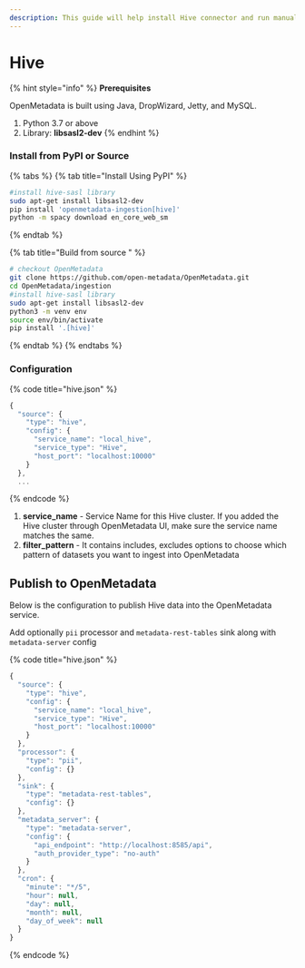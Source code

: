 ```yaml
---
description: This guide will help install Hive connector and run manually
---
```


# Hive

{% hint style="info" %}
**Prerequisites**

OpenMetadata is built using Java, DropWizard, Jetty, and MySQL.

1. Python 3.7 or above
2. Library: **libsasl2-dev**
{% endhint %}

### Install from PyPI or Source

{% tabs %}
{% tab title="Install Using PyPI" %}
```bash
#install hive-sasl library
sudo apt-get install libsasl2-dev
pip install 'openmetadata-ingestion[hive]'
python -m spacy download en_core_web_sm
```
{% endtab %}

{% tab title="Build from source " %}
```bash
# checkout OpenMetadata
git clone https://github.com/open-metadata/OpenMetadata.git
cd OpenMetadata/ingestion
#install hive-sasl library
sudo apt-get install libsasl2-dev
python3 -m venv env
source env/bin/activate
pip install '.[hive]'
```
{% endtab %}
{% endtabs %}

### Configuration

{% code title="hive.json" %}
```javascript
{
  "source": {
    "type": "hive",
    "config": {
      "service_name": "local_hive",
      "service_type": "Hive",
      "host_port": "localhost:10000"
    }
  },
  ...
```
{% endcode %}

1. **service\_name** - Service Name for this Hive cluster. If you added the Hive cluster through OpenMetadata UI, make sure the service name matches the same.
2. **filter\_pattern** - It contains includes, excludes options to choose which pattern of datasets you want to ingest into OpenMetadata

## Publish to OpenMetadata

Below is the configuration to publish Hive data into the OpenMetadata service.

Add optionally `pii` processor and `metadata-rest-tables` sink along with `metadata-server` config

{% code title="hive.json" %}
```javascript
{
  "source": {
    "type": "hive",
    "config": {
      "service_name": "local_hive",
      "service_type": "Hive",
      "host_port": "localhost:10000"
    }
  },
  "processor": {
    "type": "pii",
    "config": {}
  },
  "sink": {
    "type": "metadata-rest-tables",
    "config": {}
  },
  "metadata_server": {
    "type": "metadata-server",
    "config": {
      "api_endpoint": "http://localhost:8585/api",
      "auth_provider_type": "no-auth"
    }
  },
  "cron": {
    "minute": "*/5",
    "hour": null,
    "day": null,
    "month": null,
    "day_of_week": null
  }
}

```
{% endcode %}

